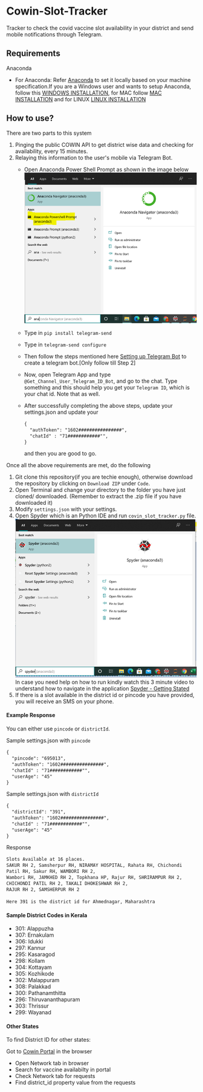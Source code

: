 # Cowin-Slot-Tracker
Tracker to check the covid vaccine slot availability in your district and send mobile notifications through Telegram.

## Requirements
Anaconda
  - For Anaconda: Refer [Anaconda](https://docs.anaconda.com/anaconda/install/) to set it locally based on your machine specification.If you are a Windows user and wants to setup Anaconda, follow this [WINDOWS INSTALLATION](https://www.youtube.com/watch?v=syijLJ3oQzU&ab_channel=AmitThinksAmitThinks), for MAC follow [MAC INSTALLATION](https://www.youtube.com/watch?v=V6ZAv7hBH6Y&ab_channel=JustUnderstandingData) and for LINUX [LINUX INSTALLATION](https://www.youtube.com/watch?v=WFswV4J2ZEs&ab_channel=BoostUpStation)

## How to use?
There are two parts to this system
1. Pinging the public COWIN API to get district wise data and checking for availability, every 15 minutes.
2. Relaying this information to the user's mobile via Telegram Bot.
    - Open Anaconda Power Shell Prompt as shown in the image below
      ![AnancondaPowershell](/images/anaconda_prompt.PNG)
    - Type in ```pip install telegram-send```
    - Type in ```telegram-send configure```
    - Then follow the steps mentioned here [Setting up Telegram Bot](https://medium.com/@robertbracco1/how-to-write-a-telegram-bot-to-send-messages-with-python-bcdf45d0a580) to create a telegram bot.[Only follow till Step 2]
    - Now, open Telegram App and type `@Get_Channel_User_Telegram_ID_Bot`, and go to the chat. Type something and this should help you get your `Telegram ID`, which is your chat id. Note that as well.
    - After successfully completing the above steps, update your settings.json and update your
      ```
      {
        "authToken": "1602################",
        "chatId" : "71############"",
      }
      ```

      and then you are good to go.

Once all the above requirements are met, do the following
1. Git clone this repository(if you are techie enough), otherwise download the repository by clicking on `Download ZIP` under `Code`.
2. Open Terminal and change your directory to the folder you have just cloned/ downloaded. (Remember to extract the .zip file if you have downloaded it)
3. Modify `settings.json` with your settings.   
4. Open Spyder which is an Python IDE and run `covin_slot_tracker.py` file.
   ![Spyder](/images/spyder.PNG)
  In case you need help on how to run kindly watch this 3 minute video to understand how to navigate in the application [Spyder - Getting Stated](https://youtu.be/E2Dap5SfXkI)
5. If there is a slot available in the district id or pincode you have provided, you will receive an SMS on your phone.

#### Example Response
You can either use `pincode` or `districtId`.

Sample settings.json with `pincode`
```
{
  "pincode": "695013",
  "authToken": "1602################",
  "chatId" : "71############"",
  "userAge": "45"
}
```

Sample settings.json with `districtId`
```
{
  "districtId": "391",
  "authToken": "1602################",
  "chatId" : "71############"",
  "userAge": "45"
}
```

Response
```
Slots Available at 16 places.
SAKUR RH 2, Samsherpur RH, NIRAMAY HOSPITAL, Rahata RH, Chichondi Patil RH, Sakur RH, WAMBORI RH 2,
Wambori RH, JAMKHED RH 2, Topkhana HP, Rajur RH, SHRIRAMPUR RH 2, CHICHONDI PATIL RH 2, TAKALI DHOKESHWAR RH 2,
RAJUR RH 2, SAMSHERPUR RH 2

Here 391 is the district id for Ahmednagar, Maharashtra
```

#### Sample District Codes in Kerala
- 301: Alappuzha
- 307: Ernakulam
- 306: Idukki
- 297: Kannur
- 295: Kasaragod
- 298: Kollam
- 304: Kottayam
- 305: Kozhikode
- 302: Malappuram
- 308: Palakkad
- 300: Pathanamthitta
- 296: Thiruvananthapuram
- 303: Thrissur
- 299: Wayanad

#### Other States
To find District ID for other states:

Got to [Cowin Portal](https://www.cowin.gov.in/home) in the browser
- Open Network tab in browser
- Search for vaccine availabilty in portal
- Check Network tab for requests
- Find district_id property value from the requests
